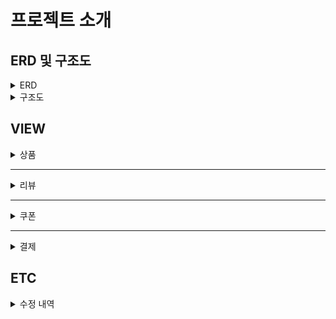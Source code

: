<h1>프로젝트 소개</h1>
<h2>ERD 및 구조도</h2>

<details>
  <summary>ERD</summary>
  <div dir="auto">
    <a target="_blank" rel="noopener noreferrer nofollow" href="https://user-images.githubusercontent.com/113569869/221371418-0cd90b4a-5092-42b9-b2be-fc01f63e960e.png"><img src="https://user-images.githubusercontent.com/113569869/221371418-0cd90b4a-5092-42b9-b2be-fc01f63e960e.png" style="max-width: 100%;"></a> 
  </div>
</details>


<details>
  <summary>구조도</summary>
  <div dir="auto">
    <a target="_blank" rel="noopener noreferrer nofollow" href="https://user-images.githubusercontent.com/113569869/221371484-8c79d96c-525c-471d-adfc-ad742adac675.png"><img src="https://user-images.githubusercontent.com/113569869/221371484-8c79d96c-525c-471d-adfc-ad742adac675.png" style="max-width: 100%;"></a> 
  </div>
</details>
<h2>VIEW</h2>

<details>

  <summary>상품</summary>

<details>
  <summary>상품 등록</summary>
    <div dir="auto">
     <a target="_blank" rel="noopener noreferrer nofollow" href="https://user-images.githubusercontent.com/113569869/221372639-fe641201-7ff0-44b8-9ec5-ab3b44287dde.png">
     <img src="https://user-images.githubusercontent.com/113569869/221372639-fe641201-7ff0-44b8-9ec5-ab3b44287dde.png" style="max-width: 100%;"></a> 
    </div>
</details>

<details>
  <summary>상품 목록</summary>
    <div dir="auto">
     <a target="_blank" rel="noopener noreferrer nofollow" href="https://user-images.githubusercontent.com/113569869/221372707-743fa6a9-293c-401b-983b-9615e8f65c74.png">
     <img src="https://user-images.githubusercontent.com/113569869/221372707-743fa6a9-293c-401b-983b-9615e8f65c74.png" style="max-width: 100%;"></a> 
</div>
    <div dir="auto">
       <a target="_blank" rel="noopener noreferrer nofollow" href="https://user-images.githubusercontent.com/113569869/221373035-79f39dd6-1f0c-4f05-abd7-9ef852c6ea14.png">
       <img src="https://user-images.githubusercontent.com/113569869/221373035-79f39dd6-1f0c-4f05-abd7-9ef852c6ea14.png" style="max-width: 100%;"></a> 
</div>
</details>

<details>
  <summary>상품 상세</summary>
    <div dir="auto">
     <a target="_blank" rel="noopener noreferrer nofollow" href="https://user-images.githubusercontent.com/113569869/221373162-8fe07f82-5d5a-447a-9231-7bacea8ebca3.png">
     <img src="https://user-images.githubusercontent.com/113569869/221373162-8fe07f82-5d5a-447a-9231-7bacea8ebca3.png" style="max-width: 100%;"></a> 
    </div>
</details>


<details>
  <summary>메인 페이지 상품 목록</summary>
    <div dir="auto">
     <a target="_blank" rel="noopener noreferrer nofollow" href="https://user-images.githubusercontent.com/113569869/221374118-3bcc86ce-243b-4ac0-a39d-ff3fd678a7fa.png">
     <img src="https://user-images.githubusercontent.com/113569869/221374118-3bcc86ce-243b-4ac0-a39d-ff3fd678a7fa.png" style="max-width: 100%;"></a>
</div>
</details>

</details>

<hr>

<details>

  <summary>리뷰</summary>

 
<details>
  <summary>리뷰 등록</summary>
    <div dir="auto">
     <a target="_blank" rel="noopener noreferrer nofollow" href="https://user-images.githubusercontent.com/113569869/221374242-d38635bf-692d-4a7b-943a-4c1e6e9dbf6c.png">
     <img src="https://user-images.githubusercontent.com/113569869/221374242-d38635bf-692d-4a7b-943a-4c1e6e9dbf6c.png" style="max-width: 100%;"></a>
</div>
</details>

<details>
  <summary>리뷰 목록</summary>
    <div dir="auto">
     <a target="_blank" rel="noopener noreferrer nofollow" href="https://user-images.githubusercontent.com/113569869/221374261-81982f4c-a1c1-4b6d-a882-e5c3101cf2ea.png">
     <img src="https://user-images.githubusercontent.com/113569869/221374261-81982f4c-a1c1-4b6d-a882-e5c3101cf2ea.png" style="max-width: 100%;"></a>
</div>
</details>

</details>
<hr>
<details>

  <summary>쿠폰</summary>
 
<details>
  <summary>쿠폰함 by.일반회원</summary>
    <div dir="auto">
     <a target="_blank" rel="noopener noreferrer nofollow" href="https://user-images.githubusercontent.com/113569869/221374465-067d9274-349b-4def-afb5-154e2847f40d.png">
     <img src="https://user-images.githubusercontent.com/113569869/221374465-067d9274-349b-4def-afb5-154e2847f40d.png" style="max-width: 100%;"></a>
      <a target="_blank" rel="noopener noreferrer nofollow" href="https://user-images.githubusercontent.com/113569869/221374607-529c53b6-631f-483b-b115-7005ca5205fa.png">
     <img src="https://user-images.githubusercontent.com/113569869/221374607-529c53b6-631f-483b-b115-7005ca5205fa.png" style="max-width: 100%;"></a>
</div>
</details>

<details>
  <summary>쿠폰 by.관리자</summary>
    <div dir="auto">
     <a target="_blank" rel="noopener noreferrer nofollow" href="https://user-images.githubusercontent.com/113569869/221374702-b4041e29-c740-4797-82ea-2ed512bdf7a4.png">
     <img src="https://user-images.githubusercontent.com/113569869/221374702-b4041e29-c740-4797-82ea-2ed512bdf7a4.png" style="max-width: 100%;"></a>
     <a target="_blank" rel="noopener noreferrer nofollow" href="https://user-images.githubusercontent.com/113569869/221374784-af14ea1b-d22c-41d1-b2a9-d354597661c4.png">
     <img src="https://user-images.githubusercontent.com/113569869/221374784-af14ea1b-d22c-41d1-b2a9-d354597661c4.png" style="max-width: 100%;"></a>
     <a target="_blank" rel="noopener noreferrer nofollow" href="https://user-images.githubusercontent.com/113569869/221374719-ebf0d904-e412-4ea6-84a0-39fd7aeabb17.png">
     <img src="https://user-images.githubusercontent.com/113569869/221374719-ebf0d904-e412-4ea6-84a0-39fd7aeabb17.png" style="max-width: 100%;"></a>
</div>
</details>
</details>
<hr>
<details>

  <summary>결제</summary>

<details>
  <summary>장바구니</summary>
    <div dir="auto">
     <a target="_blank" rel="noopener noreferrer nofollow" href="https://user-images.githubusercontent.com/113569869/221374942-c4c17838-d93a-4fe4-8970-f7fb986941e7.png">
     <img src="https://user-images.githubusercontent.com/113569869/221374942-c4c17838-d93a-4fe4-8970-f7fb986941e7.png" style="max-width: 100%;"></a>
</div>
</details>

<details>
  <summary>주문/결제</summary>
    <div dir="auto">
     <a target="_blank" rel="noopener noreferrer nofollow" href="https://user-images.githubusercontent.com/113569869/221374984-b2535993-af97-48f3-aa2d-9a329de81a9d.png">
     <img src="https://user-images.githubusercontent.com/113569869/221374984-b2535993-af97-48f3-aa2d-9a329de81a9d.png" style="max-width: 100%;"></a>
</div>
</details>

<details>
  <summary>구매목록</summary>
    <div dir="auto">
     <a target="_blank" rel="noopener noreferrer nofollow" href="https://user-images.githubusercontent.com/113569869/221375067-82495493-430f-48a1-9405-a84bd85df4af.png">
     <img src="https://user-images.githubusercontent.com/113569869/221375067-82495493-430f-48a1-9405-a84bd85df4af.png" style="max-width: 100%;"></a>
</div>
</details>
</details>




<h2>ETC</h2>

<details>
  <summary>수정 내역</summary>
  <div dir="auto">
   <p dir="auto"> v 0. 1. 1 2023/02/07</p>
<ul dir="auto">
<li>Product 관련 html  태그 제거 및 js 추출</li>
<li>ProductController 클래스 updateProduct() 리팩터링</li>
<li>CorsConfig 클래스 수정 (https 장애 대응)<br>
addAllowedOrigin(“*”) -&gt; addAllowedOriginPattern(“*”)</li>
<li>Product 장바구니 담기, 바로구매 수정</li>
<li>상품 등록 시 이미지 파일 검증 추가 및 사이즈 제한
src/main/resources/application.properties</li>
</ul>
<p dir="auto">v 0. 2. 0 2023/02/13</p>
<ul dir="auto">
<li>모든 장바구니 추가, 바로 구매 버튼 수정
로그인 상태 및 role 검증, 상황별 예외 처리</li>
<li>장바구니에 이미 같은 상품이 있는지 검증
존재하면 새로 추가 안되고 수정 되게 변경</li>
<li>장바구니 전체 삭제 개선</li>
<li>쿠폰 적용하기 기능 구현 (정가 할인만 가능, 백분율 할인은 보류)</li>
<li>Buy와 Product 사이에 BuyProduct 엔티티 추가</li>
<li>찜하기 기능 개선</li>
</ul>
<p dir="auto">** Buy에 있는 Product와 quantity는 더 이상 쓰면 안 됩니다.
기존에 구현된 기능은 정상 작동하게 바꿨습니다.</p>
<p dir="auto">v 0. 2. 1 2023/02/14</p>
<ul dir="auto">
<li>신고와 관련된 DTO에서 발생하는 InvalidDefinitionException 처리</li>
<li>사업자 승인, 신고 승인 관련 IllegalStateException 처리</li>
<li>신고 승인 관련 Controller에서 예외 처리 (현재 커뮤니티 신고 승인 컨트롤러에만 구현)</li>
</ul>
<p dir="auto">v 0. 2. 3 2023/02/14</p>
<ul dir="auto">
<li>회원, 커뮤니티 관련 IllegalStateException 처리</li>
<li>게시글 작성한 회원이, 게시글 비밀 댓글 볼 수 있도록 수정</li>
</ul>
<p dir="auto">v 0. 2. 4 2023/02/17</p>
<ul dir="auto">
<li>문의하기 수정</li>
<li>html 필요없는 태그 삭제</li>
</ul>
<p dir="auto">v 0. 2. 5 2023/02/24</p>
<ul dir="auto">
<li>내 정보 확인 URL 수정</li>
<li>JPQL 수정</li>
<li>커뮤니티 댓글 수정</li>
</ul>
<p dir="auto">v 0. 2. 6 2023/02/24</p>
<ul dir="auto">
<li>차트 관련 쿼리 수정</li>
</ul>
</div>
</details>
